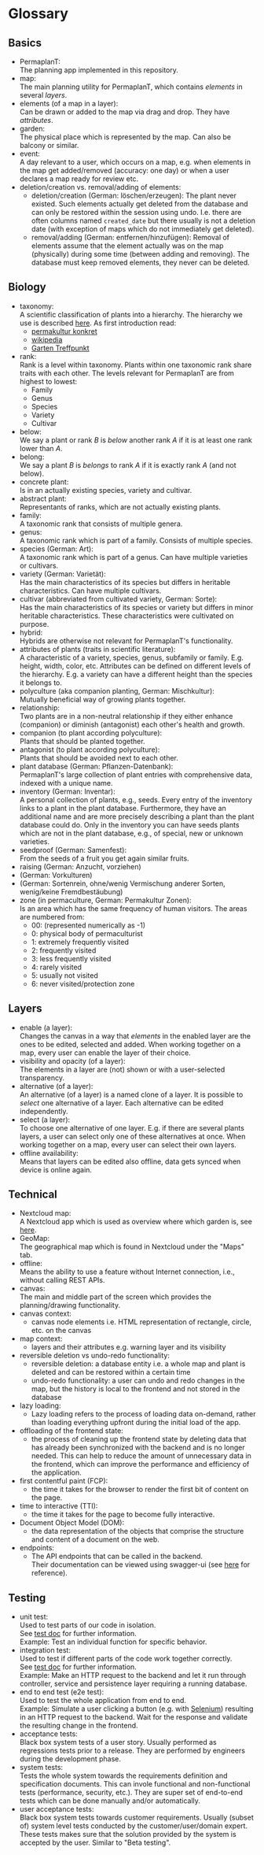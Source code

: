 # Glossary

## Basics

- PermaplanT:  
  The planning app implemented in this repository.
- map:  
  The main planning utility for PermaplanT, which contains _elements_ in several _layers_.
- elements (of a map in a layer):  
  Can be drawn or added to the map via drag and drop.
  They have _attributes_.
- garden:  
  The physical place which is represented by the map.
  Can also be balcony or similar.
- event:  
  A day relevant to a user, which occurs on a map, e.g. when elements in the map get added/removed (accuracy: one day) or when a user declares a map ready for review etc.
- deletion/creation vs. removal/adding of elements:
  - deletion/creation (German: löschen/erzeugen):
    The plant never existed.
    Such elements actually get deleted from the database and can only be restored within the session using undo.
    I.e. there are often columns named `created_date` but there usually is not a deletion date (with exception of maps which do not immediately get deleted).
  - removal/adding (German: entfernen/hinzufügen):
    Removal of elements assume that the element actually was on the map (physically) during some time (between adding and removing).
    The database must keep removed elements, they never can be deleted.

## Biology

- taxonomy:  
  A scientific classification of plants into a hierarchy.
  The hierarchy we use is described [here](../database/hierarchy.md).
  As first introduction read:
  - [permakultur konkret](https://permakultur-konkret.ch/umsetzung-uebersicht/pflanzenkunde/systematik/)
  - [wikipedia](https://en.wikipedia.org/wiki/Plant_taxonomy)
  - [Garten Treffpunkt](https://www.garten-treffpunkt.de/lexikon/botanik.aspx)
- rank:  
  Rank is a level within taxonomy.
  Plants within one taxonomic rank share traits with each other.
  The levels relevant for PermaplanT are from highest to lowest:
  - Family
  - Genus
  - Species
  - Variety
  - Cultivar
- below:  
  We say a plant or rank _B_ is _below_ another rank _A_ if it is at least one rank lower than _A_.
- belong:  
  We say a plant _B_ is _belongs_ to rank _A_ if it is exactly rank _A_ (and not below).
- concrete plant:  
  Is in an actually existing species, variety and cultivar.
- abstract plant:  
  Representants of ranks, which are not actually existing plants.
- family:  
  A taxonomic rank that consists of multiple genera.
- genus:  
  A taxonomic rank which is part of a family.
  Consists of multiple species.
- species (German: Art):  
  A taxonomic rank which is part of a genus.
  Can have multiple varieties or cultivars.
- variety (German: Varietät):  
  Has the main characteristics of its species but differs in heritable characteristics.
  Can have multiple cultivars.
- cultivar (abbreviated from cultivated variety, German: Sorte):  
  Has the main characteristics of its species or variety but differs in minor heritable characteristics.
  These characteristics were cultivated on purpose.
- hybrid:  
  Hybrids are otherwise not relevant for PermaplanT's functionality.
- attributes of plants (traits in scientific literature):  
  A characteristic of a variety, species, genus, subfamily or family.
  E.g. height, width, color, etc.
  Attributes can be defined on different levels of the hierarchy.
  E.g. a variety can have a different height than the species it belongs to.
- polyculture (aka companion planting, German: Mischkultur):  
  Mutually beneficial way of growing plants together.
- relationship:  
  Two plants are in a non-neutral relationship if they either enhance (companion)
  or diminish (antagonist) each other's health and growth.
- companion (to plant according polyculture):  
  Plants that should be planted together.
- antagonist (to plant according polyculture):  
  Plants that should be avoided next to each other.
- plant database (German: Pflanzen-Datenbank):  
  PermaplanT's large collection of plant entries with comprehensive data, indexed with a unique name.
- inventory (German: Inventar):  
  A personal collection of plants, e.g., seeds.
  Every entry of the inventory links to a plant in the plant database.
  Furthermore, they have an additional name and are more precisely describing a plant than the plant database could do.
  Only in the inventory you can have seeds plants which are not in the plant database, e.g., of special, new or unknown varieties.
- seedproof (German: Samenfest):  
  From the seeds of a fruit you get again similar fruits.
- raising (German: Anzucht, vorziehen)
- (German: Vorkulturen)
- (German: Sortenrein, ohne/wenig Vermischung anderer Sorten, wenig/keine Fremdbestäubung)
- zone (in permaculture, German: Permakultur Zonen):  
  Is an area which has the same frequency of human visitors.
  The areas are numbered from:
  - 00: (represented numerically as -1)
  - 0: physical body of permaculturist
  - 1: extremely frequently visited
  - 2: frequently visited
  - 3: less frequently visited
  - 4: rarely visited
  - 5: usually not visited
  - 6: never visited/protection zone

## Layers

- enable (a layer):  
  Changes the canvas in a way that _elements_ in the enabled layer are the ones to be edited, selected and added.
  When working together on a map, every user can enable the layer of their choice.
- visibility and opacity (of a layer):  
  The elements in a layer are (not) shown or with a user-selected transparency.
- alternative (of a layer):  
  An alternative (of a layer) is a named clone of a layer.
  It is possible to _select_ one alternative of a layer.
  Each alternative can be edited independently.
- select (a layer):  
  To choose one alternative of one layer.
  E.g. if there are several plants layers, a user can select only one of these alternatives at once.
  When working together on a map, every user can select their own layers.
- offline availability:  
  Means that layers can be edited also offline, data gets synced when device is online again.

## Technical

- Nextcloud map:  
  A Nextcloud app which is used as overview where which garden is, see [here](https://apps.nextcloud.com/apps/maps).
- GeoMap:  
  The geographical map which is found in Nextcloud under the "Maps" tab.
- offline:  
  Means the ability to use a feature without Internet connection, i.e., without calling REST APIs.
- canvas:  
  The main and middle part of the screen which provides the planning/drawing functionality.
- canvas context:
  - canvas node elements i.e. HTML representation of rectangle, circle, etc. on the canvas
- map context:
  - layers and their attributes e.g. warning layer and its visibility
- reversible deletion vs undo-redo functionality:
  - reversible deletion: a database entity i.e. a whole map and plant is deleted and can be restored within a certain time
  - undo-redo functionality: a user can undo and redo changes in the map, but the history is local to the frontend and not stored in the database
- lazy loading:
  - Lazy loading refers to the process of loading data on-demand, rather than loading everything upfront during the initial load of the app.
- offloading of the frontend state:
  - the process of cleaning up the frontend state by deleting data that has already been synchronized with the backend and is no longer needed. This can help to reduce the amount of unnecessary data in the frontend, which can improve the performance and efficiency of the application.
- first contentful paint (FCP):
  - the time it takes for the browser to render the first bit of content on the page.
- time to interactive (TTI):
  - the time it takes for the page to become fully interactive.
- Document Object Model (DOM):
  - the data representation of the objects that comprise the structure and content of a document on the web.
- endpoints:
  - The API endpoints that can be called in the backend.  
    Their documentation can be viewed using swagger-ui (see [here](../backend/03api_documentation.md) for reference).

## Testing

- unit test:  
  Used to test parts of our code in isolation.  
  See [test doc](../tests) for further information.  
  Example: Test an individual function for specific behavior.
- integration test:  
  Used to test if different parts of the code work together correctly.  
  See [test doc](../tests) for further information.  
  Example: Make an HTTP request to the backend and let it run through controller, service and persistence layer requiring a running database.
- end to end test (e2e test):  
  Used to test the whole application from end to end.  
  Example: Simulate a user clicking a button (e.g. with [Selenium](https://www.selenium.dev/)) resulting in an HTTP request to the backend. Wait for the response and validate the resulting change in the frontend.
- acceptance tests:  
  Black box system tests of a user story.
  Usually performed as regressions tests prior to a release.
  They are performed by engineers during the development phase.
- system tests:  
  Tests the whole system towards the requirements definition and specification documents.
  This can invole functional and non-functional tests (performance, security, etc.).
  They are super set of end-to-end tests which can be done manually and/or automatically.
- user acceptance tests:  
  Black box system tests towards customer requirements.
  Usually (subset of) system level tests conducted by the customer/user/domain expert.
  These tests makes sure that the solution provided by the system is accepted by the user.
  Similar to "Beta testing".
